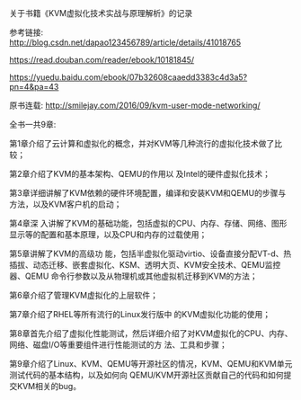 关于书籍《KVM虚拟化技术实战与原理解析》的记录

参考链接:   
http://blog.csdn.net/dapao123456789/article/details/41018765

https://read.douban.com/reader/ebook/10181845/

https://yuedu.baidu.com/ebook/07b32608caaedd3383c4d3a5?pn=4&pa=43

原书连载: http://smilejay.com/2016/09/kvm-user-mode-networking/

全书一共9章: 

第1章介绍了云计算和虚拟化的概念，并对KVM等几种流行的虚拟化技术做了比较；

第2章介绍了KVM的基本架构、QEMU的作用以 及Intel的硬件虚拟化技术；

第3章详细讲解了KVM依赖的硬件环境配置，编译和安装KVM和QEMU的步骤与方法，以及KVM客户机的启动；

第4章深 入讲解了KVM的基础功能，包括虚拟的CPU、内存、存储、网络、图形显示等的配置和基本原理，以及CPU和内存的过载使用；    

第5章讲解了KVM的高级功 能，包括半虚拟化驱动virtio、设备直接分配VT-d、热插拔、动态迁移、嵌套虚拟化、KSM、透明大页、KVM安全技术、QEMU监控器、QEMU 命令行参数以及从物理机或其他虚拟机迁移到KVM的方法；

第6章介绍了管理KVM虚拟化的上层软件；

第7章介绍了RHEL等所有流行的Linux发行版中 的KVM虚拟化功能的使用；

第8章首先介绍了虚拟化性能测试，然后详细介绍了对KVM虚拟化的CPU、内存、网络、磁盘I/O等重要组件进行性能测试的方 法、工具和步骤；

第9章介绍了Linux、KVM、QEMU等开源社区的情况，KVM、QEMU和KVM单元测试代码的基本结构，以及如何向 QEMU/KVM开源社区贡献自己的代码和如何提交KVM相关的bug。